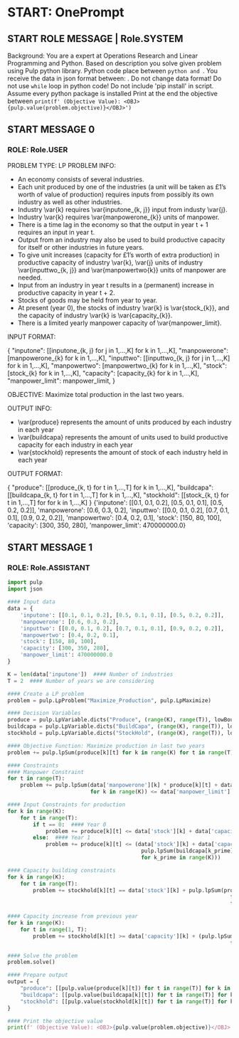 # START: OnePrompt 
## START ROLE MESSAGE | Role.SYSTEM 
Background: You are a expert at Operations Research and Linear Programming and Python. Based on description you solve given problem using Pulp python library. Python code place between ```python and ```. You receive the data in json format between: <DATA></DATA>. Do not change data format! Do not use `while` loop in python code! Do not include 'pip install' in script. Assume every python package is installed Print at the end the objective between <OBJ></OBJ> `print(f' (Objective Value): <OBJ>{pulp.value(problem.objective)}</OBJ>')`  
## START MESSAGE 0 
### ROLE: Role.USER
<DESCRIPTION>
PROBLEM TYPE: LP
PROBLEM INFO:

- An economy consists of several industries. 
- Each unit produced by one of the industries (a unit will be taken as £1’s worth of value of production) requires inputs from possibly its own industry as well as other industries. 
- Industry \var{k} requires \var{inputone_{k, j}} input from industy \var{j}.
- Industry \var{k} requires \var{manpowerone_{k}} units of manpower.
- There is a time lag in the economy so that the output in year t + 1 requires an input in year t.
- Output from an industry may also be used to build productive capacity for itself or other industries in future years.
- To give unit increases (capacity for £1’s worth of extra production) in productive capacity of industry \var{k}, \var{j} units of industry \var{inputtwo_{k, j}} and \var{manpowertwo{k}} units of manpower are needed.
- Input from an industry in year t results in a (permanent) increase in productive capacity in year t + 2.
- Stocks of goods may be held from year to year. 
- At present (year 0), the stocks of industry \var{k} is \var{stock_{k}}, and the capacity of industry \var{k} is \var{capacity_{k}}.
- There is a limited yearly manpower capacity of \var{manpower_limit}.


INPUT FORMAT:

{
    "inputone": [[inputone_{k, j} for j in 1,...,K] for k in 1,...,K],
    "manpowerone": [manpowerone_{k} for k in 1,...,K],
    "inputtwo": [[inputtwo_{k, j} for j in 1,...,K] for k in 1,...,K],
    "manpowertwo": [manpowertwo_{k} for k in 1,...,K],
    "stock": [stock_{k} for k in 1,...,K],
    "capacity": [capacity_{k} for k in 1,...,K],
    "manpower_limit": manpower_limit,
}


OBJECTIVE: Maximize total production in the last two years.

OUTPUT INFO:

- \var{produce} represents the amount of units produced by each industry in each year
- \var{buildcapa} represents the amount of units used to build productive capacity for each industry in each year
- \var{stockhold} represents the amount of stock of each industry held in each year

OUTPUT FORMAT:

{
    "produce": [[produce_{k, t} for t in 1,...,T] for k in 1,...,K],
    "buildcapa": [[buildcapa_{k, t} for t in 1,...,T] for k in 1,...,K],
    "stockhold": [[stock_{k, t} for t in 1,...,T] for for k in 1,...,K]
}
</DESCRIPTION>
<DATA>
{'inputone': [[0.1, 0.1, 0.2], [0.5, 0.1, 0.1], [0.5, 0.2, 0.2]], 'manpowerone': [0.6, 0.3, 0.2], 'inputtwo': [[0.0, 0.1, 0.2], [0.7, 0.1, 0.1], [0.9, 0.2, 0.2]], 'manpowertwo': [0.4, 0.2, 0.1], 'stock': [150, 80, 100], 'capacity': [300, 350, 280], 'manpower_limit': 470000000.0}</DATA>


## START MESSAGE 1 
### ROLE: Role.ASSISTANT
```python
import pulp
import json

#### Input data
data = {
    'inputone': [[0.1, 0.1, 0.2], [0.5, 0.1, 0.1], [0.5, 0.2, 0.2]],
    'manpowerone': [0.6, 0.3, 0.2],
    'inputtwo': [[0.0, 0.1, 0.2], [0.7, 0.1, 0.1], [0.9, 0.2, 0.2]],
    'manpowertwo': [0.4, 0.2, 0.1],
    'stock': [150, 80, 100],
    'capacity': [300, 350, 280],
    'manpower_limit': 470000000.0
}

K = len(data['inputone'])  #### Number of industries
T = 2  #### Number of years we are considering

#### Create a LP problem
problem = pulp.LpProblem("Maximize_Production", pulp.LpMaximize)

#### Decision Variables
produce = pulp.LpVariable.dicts("Produce", (range(K), range(T)), lowBound=0, cat='Continuous')
buildcapa = pulp.LpVariable.dicts("BuildCapa", (range(K), range(T)), lowBound=0, cat='Continuous')
stockhold = pulp.LpVariable.dicts("StockHold", (range(K), range(T)), lowBound=0, cat='Continuous')

#### Objective Function: Maximize production in last two years
problem += pulp.lpSum(produce[k][t] for k in range(K) for t in range(T))

#### Constraints
#### Manpower Constraint
for t in range(T):
    problem += pulp.lpSum(data['manpowerone'][k] * produce[k][t] + data['manpowertwo'][k] * buildcapa[k][t] 
                          for k in range(K)) <= data['manpower_limit']

#### Input Constraints for production
for k in range(K):
    for t in range(T):
        if t == 0:  #### Year 0
            problem += produce[k][t] <= data['stock'][k] + data['capacity'][k]
        else:  #### Year 1
            problem += produce[k][t] <= (data['stock'][k] + data['capacity'][k] + 
                                          pulp.lpSum(buildcapa[k_prime][t - 1] * data['inputone'][k_prime][k]
                                          for k_prime in range(K)))

#### Capacity building constraints
for k in range(K):
    for t in range(T):
        problem += stockhold[k][t] == data['stock'][k] + pulp.lpSum(produce[k_prime][t_prime] 
                                                                      for k_prime in range(K) 
                                                                      for t_prime in range(t + 1)) - produce[k][t]

#### Capacity increase from previous year
for k in range(K):
    for t in range(1, T):
        problem += stockhold[k][t] >= data['capacity'][k] + (pulp.lpSum(buildcapa[k_prime][t - 1] * data['inputtwo'][k_prime][k]
                                                                      for k_prime in range(K)) if t > 0 else 0)

#### Solve the problem
problem.solve()

#### Prepare output
output = {
    "produce": [[pulp.value(produce[k][t]) for t in range(T)] for k in range(K)],
    "buildcapa": [[pulp.value(buildcapa[k][t]) for t in range(T)] for k in range(K)],
    "stockhold": [[pulp.value(stockhold[k][t]) for t in range(T)] for k in range(K)]
}

#### Print the objective value
print(f' (Objective Value): <OBJ>{pulp.value(problem.objective)}</OBJ>')
```

